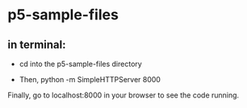 # p5-sample-files

## in terminal:

* cd into the p5-sample-files directory

* Then, python -m SimpleHTTPServer 8000    

Finally, go to localhost:8000 in your browser to see the code running.
